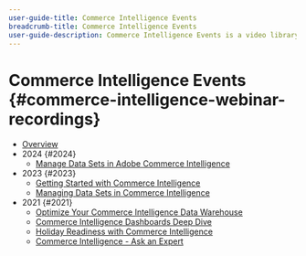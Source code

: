 ```yaml
---
user-guide-title: Commerce Intelligence Events
breadcrumb-title: Commerce Intelligence Events
user-guide-description: Commerce Intelligence Events is a video library where experts and peers have shared their thoughts and ideas on Adobe Commerce Intelligence.
---
```


# Commerce Intelligence Events  {#commerce-intelligence-webinar-recordings}

+ [Overview](overview.md)
+ 2024 {#2024}
  + [Manage Data Sets in Adobe Commerce Intelligence](2024/manage-data-sets-adobe-commerce.md)
+ 2023 {#2023}
  + [Getting Started with Commerce Intelligence](2023/getting-started.md)
  + [Managing Data Sets in Commerce Intelligence](2023/manage-data-sets.md)
+ 2021 {#2021}
  + [Optimize Your Commerce Intelligence Data Warehouse](2021-22/optimize-data-warehouse.md)
  + [Commerce Intelligence Dashboards Deep Dive](2021-22/dashboards-deep-dive.md)
  + [Holiday Readiness with Commerce Intelligence](2021-22/holiday-readiness.md)
  + [Commerce Intelligence - Ask an Expert](2021-22/ask-expert.md)
  
<!--+ Commerce Events {#commerce-events}
  + [Overview](commerce-events/overview.md)
  + 2022 {#2022}
    + [Top Tips and Tricks for Adobe Campaign Standard](customer-journeys/2022/tips-and-tricks.md)
    + [Develop and customize data models in Adobe [!DNL Campaign Classic]](customer-journeys/2022/data-models.md)

+ Data and insights {#commerce-release-updates}
  + [Overview](commerce-release-updates/overview.md)
  + 2022 {#2022}
    + [Innovations and trends](data-and-insights/2022/innovations.md)
    + [Sensei and Analysis Workspace](data-and-insights/2022/sensei.md)
    + [Personalize and automate with Adobe Target](data-and-insights/2022/personalize.md)
    + [Analytics and Target applications for Mobile and Apps](data-and-insights/2022/mobile-and-apps.md)
    + [Cross Device Analytics and Customer Journey Analytics](data-and-insights/2022/cross-device-analytics.md) -->